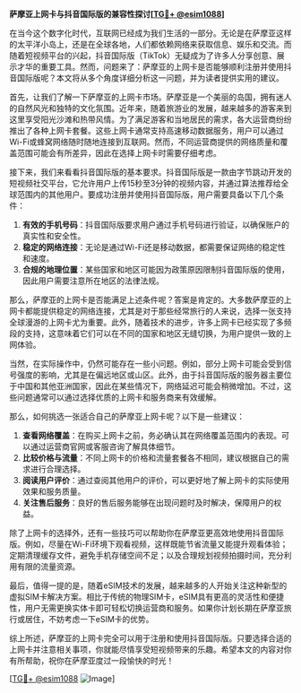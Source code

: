**萨摩亚上网卡与抖音国际版的兼容性探讨[[TG💪+ @esim1088](https://t.me/s/esim1088)]**

在当今这个数字化时代，互联网已经成为我们生活的一部分。无论是在萨摩亚这样的太平洋小岛上，还是在全球各地，人们都依赖网络来获取信息、娱乐和交流。而随着短视频平台的兴起，抖音国际版（TikTok）无疑成为了许多人分享创意、展示才华的重要工具。然而，问题来了：萨摩亚的上网卡是否能够顺利注册并使用抖音国际版呢？本文将从多个角度详细分析这一问题，并为读者提供实用的建议。

首先，让我们了解一下萨摩亚的上网卡市场。萨摩亚是一个美丽的岛国，拥有迷人的自然风光和独特的文化氛围。近年来，随着旅游业的发展，越来越多的游客来到这里享受阳光沙滩和热带风情。为了满足游客和当地居民的需求，各大运营商纷纷推出了各种上网卡套餐。这些上网卡通常支持高速移动数据服务，用户可以通过Wi-Fi或蜂窝网络随时随地连接到互联网。然而，不同运营商提供的网络质量和覆盖范围可能会有所差异，因此在选择上网卡时需要仔细考虑。

接下来，我们来看看抖音国际版的基本要求。抖音国际版是一款由字节跳动开发的短视频社交平台，它允许用户上传15秒至3分钟的视频内容，并通过算法推荐给全球范围内的其他用户。要成功注册并使用抖音国际版，用户需要具备以下几个条件：

1. **有效的手机号码**：抖音国际版要求用户通过手机号码进行验证，以确保账户的真实性和安全性。
2. **稳定的网络连接**：无论是通过Wi-Fi还是移动数据，都需要保证网络的稳定性和速度。
3. **合规的地理位置**：某些国家和地区可能因为政策原因限制抖音国际版的使用，因此用户需要注意所在地区的法律法规。

那么，萨摩亚的上网卡是否能满足上述条件呢？答案是肯定的。大多数萨摩亚的上网卡都能提供稳定的网络连接，尤其是对于那些经常旅行的人来说，选择一张支持全球漫游的上网卡尤为重要。此外，随着技术的进步，许多上网卡已经实现了多频段的支持，这意味着它们可以在不同的国家和地区无缝切换，为用户提供一致的上网体验。

当然，在实际操作中，仍然可能存在一些小问题。例如，部分上网卡可能会受到信号强度的影响，尤其是在偏远地区或山区。此外，由于抖音国际版的服务器主要位于中国和其他亚洲国家，因此在某些情况下，网络延迟可能会稍微增加。不过，这些问题通常可以通过选择优质的上网卡和服务商来有效缓解。

那么，如何挑选一张适合自己的萨摩亚上网卡呢？以下是一些建议：

1. **查看网络覆盖**：在购买上网卡之前，务必确认其在网络覆盖范围内的表现。可以通过运营商官网或客服咨询了解具体细节。
2. **比较价格与流量**：不同上网卡的价格和流量套餐各不相同，建议根据自己的需求进行合理选择。
3. **阅读用户评价**：通过查阅其他用户的评价，可以更好地了解上网卡的实际使用效果和服务质量。
4. **关注售后服务**：良好的售后服务能够在出现问题时及时解决，保障用户的权益。

除了上网卡的选择外，还有一些技巧可以帮助你在萨摩亚更高效地使用抖音国际版。例如，尽量在Wi-Fi环境下观看视频，这样既能节省流量又能提升观看体验；定期清理缓存文件，避免手机存储空间不足；以及合理规划视频拍摄时间，充分利用有限的流量资源。

最后，值得一提的是，随着eSIM技术的发展，越来越多的人开始关注这种新型的虚拟SIM卡解决方案。相比于传统的物理SIM卡，eSIM具有更高的灵活性和便捷性，用户无需更换实体卡即可轻松切换运营商和服务。如果你计划长期在萨摩亚旅行或居住，不妨考虑一下eSIM卡的优势。

综上所述，萨摩亚的上网卡完全可以用于注册和使用抖音国际版。只要选择合适的上网卡并注意相关事项，你就能尽情享受短视频带来的乐趣。希望本文的内容对你有所帮助，祝你在萨摩亚度过一段愉快的时光！

[[TG💪+ @esim1088](https://t.me/s/esim1088) ![Image](https://i.postimg.cc/4NQfJmqS/Snipaste-2025-05-13-00-14-12.png)]